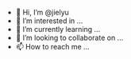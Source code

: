 - 👋 Hi, I’m @jielyu
- 👀 I’m interested in ...
- 🌱 I’m currently learning ...
- 💞️ I’m looking to collaborate on ...
- 📫 How to reach me ...

<!---
jielyu/jielyu is a ✨ special ✨ repository because its `README.md` (this file) appears on your GitHub profile.
You can click the Preview link to take a look at your changes.
--->

